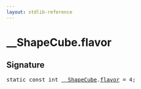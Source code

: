 ```yaml
---
layout: stdlib-reference
---
```


# __ShapeCube.flavor

## Signature
<pre>
<span class='code_keyword'>static</span> <span class='code_keyword'>const</span> <span class="code_keyword">int</span> <a href="../types/0_shapecube-027/index" class="code_type">__ShapeCube</a>.<a href="flavor" class="code_var">flavor</a> = 4;
</pre>

